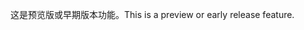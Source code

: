 <span data-ttu-id="925da-101">这是预览版或早期版本功能。</span><span class="sxs-lookup"><span data-stu-id="925da-101">This is a preview or early release feature.</span></span>